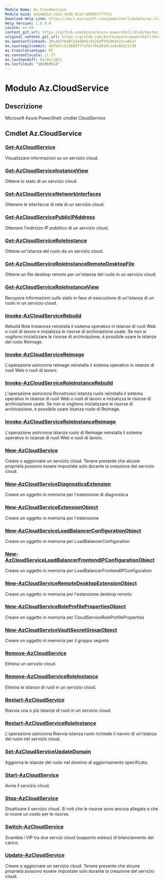 ```yaml
---
Module Name: Az.CloudService
Module Guid: a41eb61d-c5a1-4e9b-81a7-b8905fff7f2c
Download Help Link: https://docs.microsoft.com/powershell/module/az.cloudservice
Help Version: 1.0.0.0
Locale: en-US
content_git_url: https://github.com/Azure/azure-powershell/blob/master/src/CloudService/help/Az.CloudService.md
original_content_git_url: https://github.com/Azure/azure-powershell/blob/master/src/CloudService/help/Az.CloudService.md
ms.openlocfilehash: 39cd42fb48f2dd40b8c8225df935402e21ca0e37
ms.sourcegitcommit: 4dfb0cc533b83f77afdcfbe2618c1e6c8d221330
ms.translationtype: MT
ms.contentlocale: it-IT
ms.lasthandoff: 03/04/2021
ms.locfileid: "101969614"
---
```

# Modulo Az.CloudService
## Descrizione
Microsoft Azure PowerShell: cmdlet CloudService

## Cmdlet Az.CloudService
### [Get-AzCloudService](Get-AzCloudService.md)
Visualizzare informazioni su un servizio cloud.

### [Get-AzCloudServiceInstanceView](Get-AzCloudServiceInstanceView.md)
Ottiene lo stato di un servizio cloud.

### [Get-AzCloudServiceNetworkInterfaces](Get-AzCloudServiceNetworkInterfaces.md)
Ottenere le interfacce di rete di un servizio cloud.

### [Get-AzCloudServicePublicIPAddress](Get-AzCloudServicePublicIPAddress.md)
Ottenere l'indirizzo IP pubblico di un servizio cloud.

### [Get-AzCloudServiceRoleInstance](Get-AzCloudServiceRoleInstance.md)
Ottiene un'istanza del ruolo da un servizio cloud.

### [Get-AzCloudServiceRoleInstanceRemoteDesktopFile](Get-AzCloudServiceRoleInstanceRemoteDesktopFile.md)
Ottiene un file desktop remoto per un'istanza del ruolo in un servizio cloud.

### [Get-AzCloudServiceRoleInstanceView](Get-AzCloudServiceRoleInstanceView.md)
Recupera informazioni sullo stato in fase di esecuzione di un'istanza di un ruolo in un servizio cloud.

### [Invoke-AzCloudServiceRebuild](Invoke-AzCloudServiceRebuild.md)
Rebuild Role Instances reinstalla il sistema operativo in istanze di ruoli Web o ruoli di lavoro e inizializza le risorse di archiviazione usate.
Se non si vogliono inizializzare le risorse di archiviazione, è possibile usare le istanze del ruolo Reimage.

### [Invoke-AzCloudServiceReimage](Invoke-AzCloudServiceReimage.md)
L'operazione asincrona reimage reinstalla il sistema operativo in istanze di ruoli Web o ruoli di lavoro.

### [Invoke-AzCloudServiceRoleInstanceRebuild](Invoke-AzCloudServiceRoleInstanceRebuild.md)
L'operazione asincrona Ricostruisci istanza ruolo reinstalla il sistema operativo in istanze di ruoli Web o ruoli di lavoro e inizializza le risorse di archiviazione usate.
Se non si vogliono inizializzare le risorse di archiviazione, è possibile usare Istanza ruolo di Reimage.

### [Invoke-AzCloudServiceRoleInstanceReimage](Invoke-AzCloudServiceRoleInstanceReimage.md)
L'operazione asincrona Istanza ruolo di Reimage reinstalla il sistema operativo in istanze di ruoli Web o ruoli di lavoro.

### [New-AzCloudService](New-AzCloudService.md)
Creare o aggiornare un servizio cloud.
Tenere presente che alcune proprietà possono essere impostate solo durante la creazione del servizio cloud.

### [New-AzCloudServiceDiagnosticsExtension](New-AzCloudServiceDiagnosticsExtension.md)
Creare un oggetto in memoria per l'estensione di diagnostica

### [New-AzCloudServiceExtensionObject](New-AzCloudServiceExtensionObject.md)
Creare un oggetto in memoria per l'estensione

### [New-AzCloudServiceLoadBalancerConfigurationObject](New-AzCloudServiceLoadBalancerConfigurationObject.md)
Creare un oggetto in memoria per LoadBalancerConfiguration

### [New-AzCloudServiceLoadBalancerFrontendIPConfigurationObject](New-AzCloudServiceLoadBalancerFrontendIPConfigurationObject.md)
Creare un oggetto in memoria per LoadBalancerFrontendIPConfiguration

### [New-AzCloudServiceRemoteDesktopExtensionObject](New-AzCloudServiceRemoteDesktopExtensionObject.md)
Creare un oggetto in memoria per l'estensione desktop remoto

### [New-AzCloudServiceRoleProfilePropertiesObject](New-AzCloudServiceRoleProfilePropertiesObject.md)
Creare un oggetto in memoria per CloudServiceRoleProfileProperties

### [New-AzCloudServiceVaultSecretGroupObject](New-AzCloudServiceVaultSecretGroupObject.md)
Creare un oggetto in memoria per il gruppo segreto

### [Remove-AzCloudService](Remove-AzCloudService.md)
Elimina un servizio cloud.

### [Remove-AzCloudServiceRoleInstance](Remove-AzCloudServiceRoleInstance.md)
Elimina le istanze di ruoli in un servizio cloud.

### [Restart-AzCloudService](Restart-AzCloudService.md)
Riavvia una o più istanze di ruoli in un servizio cloud.

### [Restart-AzCloudServiceRoleInstance](Restart-AzCloudServiceRoleInstance.md)
L'operazione asincrona Riavvia istanza ruolo richiede il riavvio di un'istanza del ruolo nel servizio cloud.

### [Set-AzCloudServiceUpdateDomain](Set-AzCloudServiceUpdateDomain.md)
Aggiorna le istanze del ruolo nel dominio di aggiornamento specificato.

### [Start-AzCloudService](Start-AzCloudService.md)
Avvia il servizio cloud.

### [Stop-AzCloudService](Stop-AzCloudService.md)
Disattivare il servizio cloud.
Si noti che le risorse sono ancora allegata e che si riceve un costo per le risorse.

### [Switch-AzCloudService](Switch-AzCloudService.md)
Scambia i VIP tra due servizi cloud (supporto esteso) di bilanciamento del carico.

### [Update-AzCloudService](Update-AzCloudService.md)
Creare o aggiornare un servizio cloud.
Tenere presente che alcune proprietà possono essere impostate solo durante la creazione del servizio cloud.

